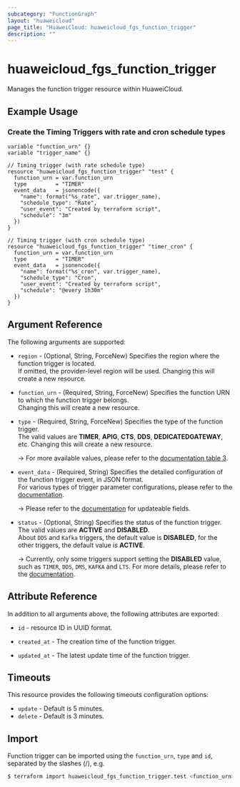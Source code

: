 ```yaml
---
subcategory: "FunctionGraph"
layout: "huaweicloud"
page_title: "HuaweiCloud: huaweicloud_fgs_function_trigger"
description: ""
---
```


# huaweicloud_fgs_function_trigger

Manages the function trigger resource within HuaweiCloud.

## Example Usage

### Create the Timing Triggers with rate and cron schedule types

```hcl
variable "function_urn" {}
variable "trigger_name" {}

// Timing trigger (with rate schedule type)
resource "huaweicloud_fgs_function_trigger" "test" {
  function_urn = var.function_urn
  type         = "TIMER"
  event_data   = jsonencode({
    "name": format("%s_rate", var.trigger_name),
    "schedule_type": "Rate",
    "user_event": "Created by terraform script",
    "schedule": "3m"
  })
}

// Timing trigger (with cron schedule type)
resource "huaweicloud_fgs_function_trigger" "timer_cron" {
  function_urn = var.function_urn
  type         = "TIMER"
  event_data   = jsonencode({
    "name": format("%s_cron", var.trigger_name),
    "schedule_type": "Cron",
    "user_event": "Created by terraform script",
    "schedule": "@every 1h30m"
  })
}
```

## Argument Reference

The following arguments are supported:

* `region` - (Optional, String, ForceNew) Specifies the region where the function trigger is located.  
  If omitted, the provider-level region will be used. Changing this will create a new resource.

* `function_urn` - (Required, String, ForceNew) Specifies the function URN to which the function trigger belongs.  
  Changing this will create a new resource.

* `type` - (Required, String, ForceNew) Specifies the type of the function trigger.  
  The valid values are **TIMER**, **APIG**, **CTS**, **DDS**, **DEDICATEDGATEWAY**, etc.
  Changing this will create a new resource.

  -> For more available values, please refer to the [documentation table 3](https://support.huaweicloud.com/intl/en-us/api-functiongraph/functiongraph_06_0122.html#section2).

* `event_data` - (Required, String) Specifies the detailed configuration of the function trigger event, in JSON
  format.  
  For various types of trigger parameter configurations, please refer to the
  [documentation](https://support.huaweicloud.com/intl/en-us/api-functiongraph/functiongraph_06_0122.html#functiongraph_06_0122__request_TriggerEventDataRequestBody).

  -> Please refer to the [documentation](https://support.huaweicloud.com/intl/en-us/api-functiongraph/functiongraph_06_0124.html#functiongraph_06_0124__request_UpdateriggerEventData)
     for updateable fields.

* `status` - (Optional, String) Specifies the status of the function trigger.  
  The valid values are **ACTIVE** and **DISABLED**.  
  About `DDS` and `Kafka` triggers, the default value is **DISABLED**, for the other triggers, the default value is
  **ACTIVE**.

  -> Currently, only some triggers support setting the **DISABLED** value, such as `TIMER`, `DDS`, `DMS`, `KAFKA` and
     `LTS`. For more details, please refer to the [documentation](https://support.huaweicloud.com/intl/en-us/api-functiongraph/functiongraph_06_0122.html).

## Attribute Reference

In addition to all arguments above, the following attributes are exported:

* `id` - resource ID in UUID format.

* `created_at` - The creation time of the function trigger.

* `updated_at` - The latest update time of the function trigger.

## Timeouts

This resource provides the following timeouts configuration options:

* `update` - Default is 5 minutes.
* `delete` - Default is 3 minutes.

## Import

Function trigger can be imported using the `function_urn`, `type` and `id`, separated by the slashes (/), e.g.

```bash
$ terraform import huaweicloud_fgs_function_trigger.test <function_urn>/<type>/<id>
```
